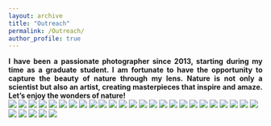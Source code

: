 ```yaml
---
layout: archive
title: "Outreach"
permalink: /Outreach/
author_profile: true
---
```


<div align="justify">
<b>I have been a passionate photographer since 2013, starting during my time as a graduate student. I am fortunate to have the opportunity to capture the beauty of nature through my lens. Nature is not only a scientist but also an artist, creating masterpieces that inspire and amaze. Let’s enjoy the wonders of nature!</b>
</div>

<img src="/images/Alviso Marina County Park.jpg"/>

<img src="/images/Antelope Canyon_1.jpg"/>

<img src="/images/Antelope Canyon_2.jpg"/>

<img src="/images/Antelope Canyon_3.jpg"/>

<img src="/images/Arches National Park_1.jpg"/>

<img src="/images/Arches National Park_2.jpg"/>

<img src="/images/Arches National Park_3.jpg"/>

<img src="/images/Arches National Park_4.jpg"/>

<img src="/images/Bryce Canyon_1.jpg"/>

<img src="/images/Bryce Canyon_2.jpg"/>

<img src="/images/Capitol Reef.jpg"/>

<img src="/images/Capitol Reef_2.jpg"/>

<img src="/images/dapeng_1.jpg"/>

<img src="/images/dapeng_2.jpg"/>

<img src="/images/death valley_1.jpg"/>

<img src="/images/death valley_2.jpg"/>

<img src="/images/South China Karst.jpg"/>

<img src="/images/Jiuxiang Karst Caves.jpg"/>

<img src="/images/Jiuzhaigou_1.jpg"/>

<img src="/images/Jiuzhaigou_2.JPG"/>

<img src="/images/Monument Valley.jpg"/>

<img src="/images/Sunset Peak in HK_1.jpg"/>

<img src="/images/Sunset Peak in HK_2.jpg"/>

<img src="/images/Yadan (Dunhuang) Geological Park.JPG"/>

<img src="/images/Yosemite National Park_1.jpg"/>

<img src="/images/Yosemite National Park_2.jpg"/>

<img src="/images/Zhangye_1.JPG"/>

<img src="/images/Zhangye_2.JPG"/>

<img src="/images/Zion.jpg"/>

<img src="/images/Zion_2.jpg"/>



